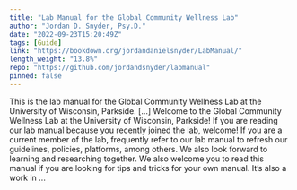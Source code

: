 ```yaml
---
title: "Lab Manual for the Global Community Wellness Lab"
author: "Jordan D. Snyder, Psy.D."
date: "2022-09-23T15:20:49Z"
tags: [Guide]
link: "https://bookdown.org/jordandanielsnyder/LabManual/"
length_weight: "13.8%"
repo: "https://github.com/jordandsnyder/labmanual"
pinned: false
---
```


This is the lab manual for the Global Community Wellness Lab at the University of Wisconsin, Parkside. [...] Welcome to the Global Community Wellness Lab at the University of Wisconsin, Parkside! If you are reading our lab manual because you recently joined the lab, welcome! If you are a current member of the lab, frequently refer to our lab manual to refresh our guidelines, policies, platforms, among others. We also look forward to learning and researching together. We also welcome you to read this manual if you are looking for tips and tricks for your own manual. It’s also a work in ...
